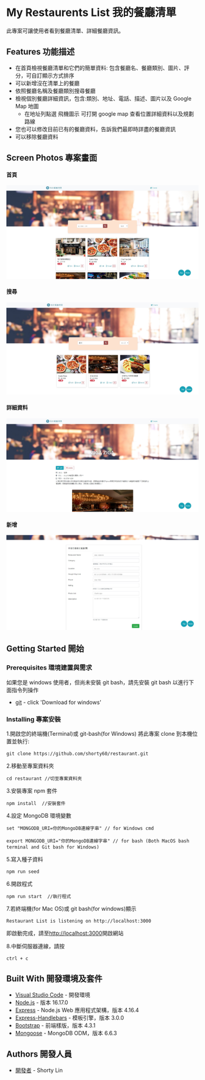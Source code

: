 # My Restaurents List 我的餐廳清單

此專案可讓使用者看到餐廳清單、詳細餐廳資訊。

## Features 功能描述

- 在首頁檢視餐廳清單和它們的簡單資料: 包含餐廳名、餐廳類別、圖片、評分，可自訂顯示方式排序
- 可以新增沒在清單上的餐廳
- 依照餐廳名稱及餐廳類別搜尋餐廳
- 檢視個別餐廳詳細資訊，包含:類別、地址、電話、描述、圖片以及 Google Map 地圖
  - 在地址列點選 飛機圖示 可打開 google map 查看位置詳細資料以及規劃路線
- 您也可以修改目前已有的餐廳資料，告訴我們最即時詳盡的餐廳資訊
- 可以移除餐廳資料

## Screen Photos 專案畫面

#### 首頁

![首頁](https://github.com/shorty60/restaurant/blob/main/public/image/index.jpg)

#### 搜尋

![搜尋](https://github.com/shorty60/restaurant/blob/main/public/image/search.jpg)

#### 詳細資料

![詳細資料](https://github.com/shorty60/restaurant/blob/main/public/image/show.jpg)

#### 新增

![詳細資料](https://github.com/shorty60/restaurant/blob/main/public/image/new.jpg)

## Getting Started 開始

### Prerequisites 環境建置與需求

如果您是 windows 使用者，但尚未安裝 git bash，請先安裝 git bash 以進行下面指令列操作

- [git](https://git-scm.com/) - click 'Download for windows'

### Installing 專案安裝

1.開啟您的終端機(Terminal)或 git-bash(for Windows) 將此專案 clone 到本機位置並執行:

```
git clone https://github.com/shorty60/restaurant.git
```

2.移動至專案資料夾

```
cd restaurant //切至專案資料夾
```

3.安裝專案 npm 套件

```
npm install  //安裝套件
```

4.設定 MongoDB 環境變數

```
set "MONGODB_URI=你的MongoDB連線字串" // for Windows cmd

export MONGODB_URI="你的MongoDB連線字串" // for bash (Both MacOS bash terminal and Git bash for Windows)

```

5.寫入種子資料

```
npm run seed
```

6.開啟程式

```
npm run start  //執行程式
```

7.若終端機(for Mac OS)或 git bash(for windows)顯示

```
Restaurant List is listening on http://localhost:3000
```

即啟動完成，請至[http://localhost:3000](http://localhost:3000)開啟網站

8.中斷伺服器連線，請按

```
ctrl + c
```

## Built With 開發環境及套件

- [Visual Studio Code](https://visualstudio.microsoft.com/zh-hant/) - 開發環境
- [Node.js](https://nodejs.org/zh-tw/download/) - 版本 16.17.0
- [Express](https://www.npmjs.com/package/express) - Node.js Web 應用程式架構，版本 4.16.4
- [Express-Handlebars](https://www.npmjs.com/package/express-handlebars) - 模板引擎，版本 3.0.0
- [Bootstrap](https://getbootstrap.com/docs/4.3/getting-started/introduction/) - 前端樣版，版本 4.3.1
- [Mongoose](https://mongoosejs.com/) - MongoDB ODM，版本 6.6.3

## Authors 開發人員

- [開發者](https://github.com/shorty60) - Shorty Lin
